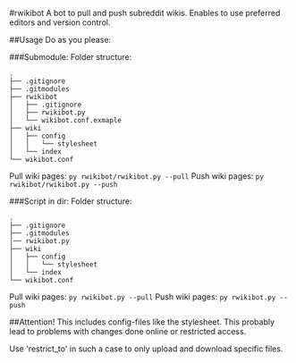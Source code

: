 #rwikibot
A bot to pull and push subreddit wikis. Enables to use preferred editors and
version control.

##Usage
Do as you please:

###Submodule:
Folder structure:
```
.
├── .gitignore
├── .gitmodules
├── rwikibot
│   ├── .gitignore
│   ├── rwikibot.py
│   └── wikibot.conf.exmaple
├── wiki
│   ├── config
│   │   └── stylesheet
│   └── index
└── wikibot.conf
```
Pull wiki pages: `py rwikibot/rwikibot.py --pull`
Push wiki pages: `py rwikibot/rwikibot.py --push`

###Script in dir:
Folder structure:
```
.
├── .gitignore
├── .gitmodules
│── rwikibot.py
├── wiki
│   ├── config
│   │   └── stylesheet
│   └── index
└── wikibot.conf
```
Pull wiki pages: `py rwikibot.py --pull`
Push wiki pages: `py rwikibot.py --push`

##Attention!
This includes config-files like the stylesheet. This probably lead to problems
with changes done online or restricted access.

Use 'restrict_to' in such a case to only upload and download specific files.
